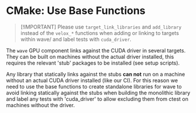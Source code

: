 <!--
Copyright (c) Facebook, Inc. and its affiliates.

Licensed under the Apache License, Version 2.0 (the "License");
you may not use this file except in compliance with the License.
You may obtain a copy of the License at

http://www.apache.org/licenses/LICENSE-2.0

Unless required by applicable law or agreed to in writing, software
distributed under the License is distributed on an "AS IS" BASIS,
WITHOUT WARRANTIES OR CONDITIONS OF ANY KIND, either express or implied.
See the License for the specific language governing permissions and
limitations under the License.
-->

# CMake: Use Base Functions

> [!IMPORTANT]  Please use `target_link_libraries` and `add_library`
> instead of the `velox_*` functions when adding or linking to targets
> within wave/ and label tests with `cuda_driver`.

The `wave` GPU component links against the CUDA driver in several targets.
They can be built on machines without the actual driver installed, this
requires the relevant 'stub' packages to be installed (see setup scripts).

Any library that statically links against the stubs **can not** run on a
machine without an actual CUDA driver installed (like our CI).
For this reason we need to use the base functions to create standalone
libraries for wave to avoid linking statically against the stubs when
building the monolithic library and label any tests with 'cuda_driver'
to allow excluding them from ctest on machines without the driver.

